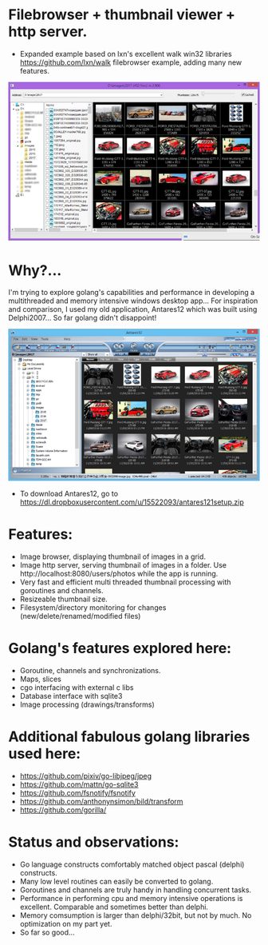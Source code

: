 # Filebrowser + thumbnail viewer + http server.
- Expanded example based on lxn's excellent walk win32 libraries https://github.com/lxn/walk filebrowser example, adding many new
features.

![screenshot](https://github.com/lutfinasution/filebrowser/blob/master/image/filebrowser01.png?raw=true "screenshot")

# Why?...
  I'm trying to explore golang's capabilities and performance in developing a multithreaded and memory intensive windows desktop app...
  For inspiration and comparison, I used my old application, Antares12 which was built using Delphi2007...
  So far golang didn't disappoint!

![screenshot](https://github.com/lutfinasution/filebrowser/blob/master/image/filebrowser02.png?raw=true "screenshot")
 - To download Antares12, go to https://dl.dropboxusercontent.com/u/15522093/antares121setup.zip

# Features:
  - Image browser, displaying thumbnail of images in a grid.
  - Image http server, serving thumbnail of images in a folder. Use http://localhost:8080/users/photos while the app is running.
  - Very fast and efficient multi threaded thumbnail processing with goroutines and channels.
  - Resizeable thumbnail size.
  - Filesystem/directory monitoring for changes (new/delete/renamed/modified files)

# Golang's features explored here:
  - Goroutine, channels and synchronizations.
  - Maps, slices
  - cgo interfacing with external c libs
  - Database interface with sqlite3
  - Image processing (drawings/transforms)

# Additional fabulous golang libraries used here:
  - https://github.com/pixiv/go-libjpeg/jpeg
  - https://github.com/mattn/go-sqlite3
  - https://github.com/fsnotify/fsnotify
  - https://github.com/anthonynsimon/bild/transform
  - https://github.com/gorilla/
  
# Status and observations:
 - Go language constructs comfortably matched object pascal (delphi) constructs.
 - Many low level routines can easily be converted to golang.
 - Goroutines and channels are truly handy in handling concurrent tasks.
 - Performance in performing cpu and memory intensive operations is excellent. Comparable and sometimes better than delphi.
 - Memory comsumption is larger than delphi/32bit, but not by much. No optimization on my part yet.
 - So far so good...


